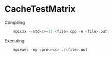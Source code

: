 # CacheTestMatrix

Compiling
```c++
    mpicxx --std=c++11 <file>.cpp -o <file>.out
```
Executing
```c++
    mpiexec -np <process> ./<file>.out
```
